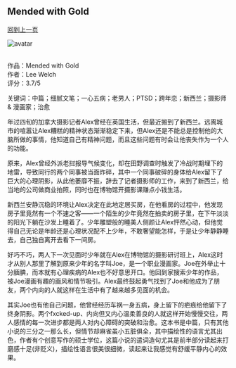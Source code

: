 ## Mended with Gold
[回到上一页](https://boheme13.github.io/books/)  &nbsp;&nbsp;

![avatar](https://m.media-amazon.com/images/I/51EmjVSkIEL.jpg)
<br>
<br>

作品：Mended with Gold<br>
作者：Lee Welch<br>
评分：3.7/5<br>

关键词：中篇；细腻文笔；一心五病；老男人；PTSD；跨年恋；新西兰；摄影师 & 漫画家；治愈

年过四旬的加拿大摄影记者Alex曾经在英国生活，但最近搬到了新西兰。远离城市的喧嚣让Alex糟糕的精神状态渐渐稳定下来，但Alex还是不能总是控制他的大脑所做的事情，他知道自己有精神问题，而且这些问题有时会让他丧失作为一个人的功能。

原来，Alex曾经外派老挝报导气候变化，却在田野调查时触发了冷战时期埋下的地雷，导致同行的两个同事被当面炸碎，其中一个同事破碎的身体给Alex留下了巨大的心理阴影，从此他萎靡不振，辞去了记者摄影师的工作，来到了新西兰，给当地的公司做商业拍照，同时也在博物馆开摄影课赚点小钱生活。

新西兰安静沉稳的环境让Alex决定在此地定居买房，在他看房的过程中，他发现房子里竟然有一个不速之客——一个陌生的少年竟然在拍卖的房子里，在下午淡淡的阳光下躺在沙发上睡着了。少年雕塑般的睡美人侧颜让Alex怦然心动，但他觉得自己无论是年龄还是心理状况配不上少年，不敢奢望能怎样，于是让少年静静睡去，自己独自离开去看下一间房。

好巧不巧，两人下一次见面时少年就在Alex在博物馆的摄影研讨班上，Alex这时才从别人那里了解到原来少年的名字叫Joe，是一个职业漫画家。Joe在外举止十分腼腆，而本就有心理疾病的Alex也不好意思开口。他回到家搜索少年的作品，被Joe漫画有趣的画风和情节吸引。Alex最终鼓起勇气找到了Joe和他成为了朋友，两个内向的人就这样在生活中有了越来越多见面的机会。

其实Joe也有他自己问题，他曾经经历车祸一身五病，身上留下的疤痕给他留下了终身阴影。两个fxcked-up、内向但又内心温柔善良的人就这样开始慢慢交往，两人感情的每一次进步都是两人对内心障碍的突破和治愈。这本书是中篇，只有其他小说的三分之一那么长，但情节却麻雀虽小五脏俱全，其中描绘性的语言尤其出色，作者有个创意写作的硕士学位，这篇小说的遣词造句尤其是前半部分读起来打磨感十足(非贬义)，描绘性语言很美很细微，读起来让我感觉有舒缓平静内心的效果。